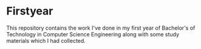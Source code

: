 # Firstyear
This repository contains the work I've done in my first year of Bachelor's of Technology in Computer Science Engineering along with some study materials which I had collected.
